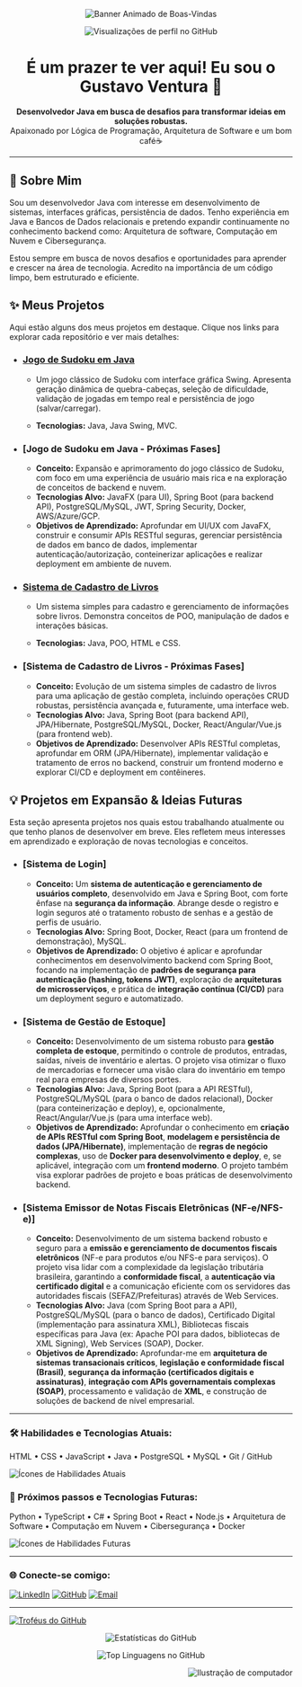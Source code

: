 <p align="center">
  <img src="https://i.redd.it/z5useo7ajpfe1.gif" alt="Banner Animado de Boas-Vindas" />
</p>

<p align="center">
  <img src="https://komarev.com/ghpvc/?username=Gtvnv&label=Visualizações&color=0e75b6&style=flat-square" alt="Visualizações de perfil no GitHub" />
</p>

<h1 align="center">É um prazer te ver aqui! Eu sou o Gustavo Ventura 🚀</h1>

<p align="center">
  <b>Desenvolvedor Java em busca de desafios para transformar ideias em soluções robustas.</b><br>
  Apaixonado por Lógica de Programação, Arquitetura de Software e um bom café☕️
</p>

---

## 🚀 Sobre Mim

Sou um desenvolvedor Java com interesse em desenvolvimento de sistemas, interfaces gráficas, persistência de dados. Tenho experiência em Java e Bancos de Dados relacionais e pretendo expandir continuamente no conhecimento backend como: Arquitetura de software, Computação em Nuvem e Cibersegurança.

Estou sempre em busca de novos desafios e oportunidades para aprender e crescer na área de tecnologia. Acredito na importância de um código limpo, bem estruturado e eficiente.

## ✨ Meus Projetos

Aqui estão alguns dos meus projetos em destaque. Clique nos links para explorar cada repositório e ver mais detalhes:

* ### [Jogo de Sudoku em Java](https://github.com/Gtvnv/sudoku_project)

  * Um jogo clássico de Sudoku com interface gráfica Swing. Apresenta geração dinâmica de quebra-cabeças, seleção de dificuldade, validação de jogadas em tempo real e persistência de jogo (salvar/carregar).

  * **Tecnologias:** Java, Java Swing, MVC.
 * ### [Jogo de Sudoku em Java - Próximas Fases]
    * **Conceito:** Expansão e aprimoramento do jogo clássico de Sudoku, com foco em uma experiência de usuário mais rica e na exploração de conceitos de backend e nuvem.
    * **Tecnologias Alvo:** JavaFX (para UI), Spring Boot (para backend API), PostgreSQL/MySQL, JWT, Spring Security, Docker, AWS/Azure/GCP.
    * **Objetivos de Aprendizado:** Aprofundar em UI/UX com JavaFX, construir e consumir APIs RESTful seguras, gerenciar persistência de dados em banco de dados, implementar autenticação/autorização, conteinerizar aplicações e realizar deployment em ambiente de nuvem.


* ### [Sistema de Cadastro de Livros](https://github.com/Gtvnv/CadastrarLivros)

  * Um sistema simples para cadastro e gerenciamento de informações sobre livros. Demonstra conceitos de POO, manipulação de dados e interações básicas.

  * **Tecnologias:** Java, POO, HTML e CSS.
* ### [Sistema de Cadastro de Livros - Próximas Fases]
    * **Conceito:** Evolução de um sistema simples de cadastro de livros para uma aplicação de gestão completa, incluindo operações CRUD robustas, persistência avançada e, futuramente, uma interface web.
    * **Tecnologias Alvo:** Java, Spring Boot (para backend API), JPA/Hibernate, PostgreSQL/MySQL, Docker, React/Angular/Vue.js (para frontend web).
    * **Objetivos de Aprendizado:** Desenvolver APIs RESTful completas, aprofundar em ORM (JPA/Hibernate), implementar validação e tratamento de erros no backend, construir um frontend moderno e explorar CI/CD e deployment em contêineres.

## 💡 Projetos em Expansão & Ideias Futuras

Esta seção apresenta projetos nos quais estou trabalhando atualmente ou que tenho planos de desenvolver em breve. Eles refletem meus interesses em aprendizado e exploração de novas tecnologias e conceitos.

* ### [Sistema de Login]
    * **Conceito:** Um **sistema de autenticação e gerenciamento de usuários completo**, desenvolvido em Java e Spring Boot, com forte ênfase na **segurança da informação**. Abrange desde o registro e login seguros até o tratamento robusto de senhas e a gestão de perfis de usuário.
    * **Tecnologias Alvo:** Spring Boot, Docker, React (para um frontend de demonstração), MySQL.
    * **Objetivos de Aprendizado:** O objetivo é aplicar e aprofundar conhecimentos em desenvolvimento backend com Spring Boot, focando na implementação de **padrões de segurança para autenticação (hashing, tokens JWT)**, exploração de **arquiteturas de microsserviços**, e prática de **integração contínua (CI/CD)** para um deployment seguro e automatizado.

* ### [Sistema de Gestão de Estoque]
    * **Conceito:** Desenvolvimento de um sistema robusto para **gestão completa de estoque**, permitindo o controle de produtos, entradas, saídas, níveis de inventário e alertas. O projeto visa otimizar o fluxo de mercadorias e fornecer uma visão clara do inventário em tempo real para empresas de diversos portes.
    * **Tecnologias Alvo:** Java, Spring Boot (para a API RESTful), PostgreSQL/MySQL (para o banco de dados relacional), Docker (para conteinerização e deploy), e, opcionalmente, React/Angular/Vue.js (para uma interface web).
    * **Objetivos de Aprendizado:** Aprofundar o conhecimento em **criação de APIs RESTful com Spring Boot**, **modelagem e persistência de dados (JPA/Hibernate)**, implementação de **regras de negócio complexas**, uso de **Docker para desenvolvimento e deploy**, e, se aplicável, integração com um **frontend moderno**. O projeto também visa explorar padrões de projeto e boas práticas de desenvolvimento backend.

* ### [Sistema Emissor de Notas Fiscais Eletrônicas (NF-e/NFS-e)]
    * **Conceito:** Desenvolvimento de um sistema backend robusto e seguro para a **emissão e gerenciamento de documentos fiscais eletrônicos** (NF-e para produtos e/ou NFS-e para serviços). O projeto visa lidar com a complexidade da legislação tributária brasileira, garantindo a **conformidade fiscal**, a **autenticação via certificado digital** e a comunicação eficiente com os servidores das autoridades fiscais (SEFAZ/Prefeituras) através de Web Services.
    * **Tecnologias Alvo:** Java (com Spring Boot para a API), PostgreSQL/MySQL (para o banco de dados), Certificado Digital (implementação para assinatura XML), Bibliotecas fiscais específicas para Java (ex: Apache POI para dados, bibliotecas de XML Signing), Web Services (SOAP), Docker.
    * **Objetivos de Aprendizado:** Aprofundar-me em **arquitetura de sistemas transacionais críticos**, **legislação e conformidade fiscal (Brasil)**, **segurança da informação (certificados digitais e assinaturas)**, **integração com APIs governamentais complexas (SOAP)**, processamento e validação de **XML**, e construção de soluções de backend de nível empresarial.


---

### 🛠️ Habilidades e Tecnologias Atuais:

HTML • CSS • JavaScript • Java • PostgreSQL • MySQL • Git / GitHub

<p align="left"> <img src="https://skillicons.dev/icons?i=html,css,js,java,postgres,mysql,git,github" alt="Ícones de Habilidades Atuais" /> </p>

### 🎯 Próximos passos e Tecnologias Futuras:

Python • TypeScript • C# • Spring Boot • React • Node.js • Arquitetura de Software • Computação em Nuvem • Cibersegurança • Docker

<p align="left"> <img src="https://skillicons.dev/icons?i=python,ts,cs,spring,react,nodejs,docker,linux" alt="Ícones de Habilidades Futuras" /> </p>

---

### 🌐 Conecte-se comigo:

<p align="left">
  <a href="https://www.linkedin.com/in/gtvnv/" target="_blank">
    <img src="https://skillicons.dev/icons?i=linkedin" alt="LinkedIn" /></a>
  <a href="https://github.com/Gtvnv" target="_blank">
    <img src="https://skillicons.dev/icons?i=github" alt="GitHub" /></a>
  <a href="mailto:gutsman1235@gmail.com" target="_blank">
    <img src="https://img.shields.io/badge/Email-D14836?style=for-the-badge&logo=gmail&logoColor=white" alt="Email" /></a>
</p>

---

<p align="left"> <a href="https://github.com/ryo-ma/github-profile-trophy"><img src="https://github-profile-trophy.vercel.app/?username=Gtvnv" alt="Troféus do GitHub" /></a> </p>

<p align="center"> <img src="https://github-readme-stats.vercel.app/api?username=Gtvnv&show_icons=true&locale=en" alt="Estatísticas do GitHub" /></p>
<p align="center"><img src="https://github-readme-stats.vercel.app/api/top-langs?username=Gtvnv&show_icons=true&locale=en&layout=compact" alt="Top Linguagens no GitHub" /></p>

<p align="right"><img src="https://raw.githubusercontent.com/MicaelliMedeiros/micaellimedeiros/master/image/computer-illustration.png" alt="Ilustração de computador"> </p>

